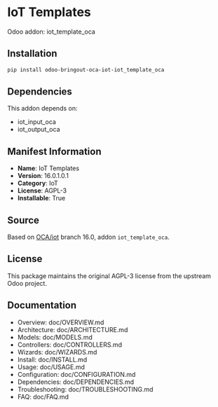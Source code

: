 # IoT Templates

Odoo addon: iot_template_oca

## Installation

```bash
pip install odoo-bringout-oca-iot-iot_template_oca
```

## Dependencies

This addon depends on:
- iot_input_oca
- iot_output_oca

## Manifest Information

- **Name**: IoT Templates
- **Version**: 16.0.1.0.1
- **Category**: IoT
- **License**: AGPL-3
- **Installable**: True

## Source

Based on [OCA/iot](https://github.com/OCA/iot) branch 16.0, addon `iot_template_oca`.

## License

This package maintains the original AGPL-3 license from the upstream Odoo project.

## Documentation

- Overview: doc/OVERVIEW.md
- Architecture: doc/ARCHITECTURE.md
- Models: doc/MODELS.md
- Controllers: doc/CONTROLLERS.md
- Wizards: doc/WIZARDS.md
- Install: doc/INSTALL.md
- Usage: doc/USAGE.md
- Configuration: doc/CONFIGURATION.md
- Dependencies: doc/DEPENDENCIES.md
- Troubleshooting: doc/TROUBLESHOOTING.md
- FAQ: doc/FAQ.md
